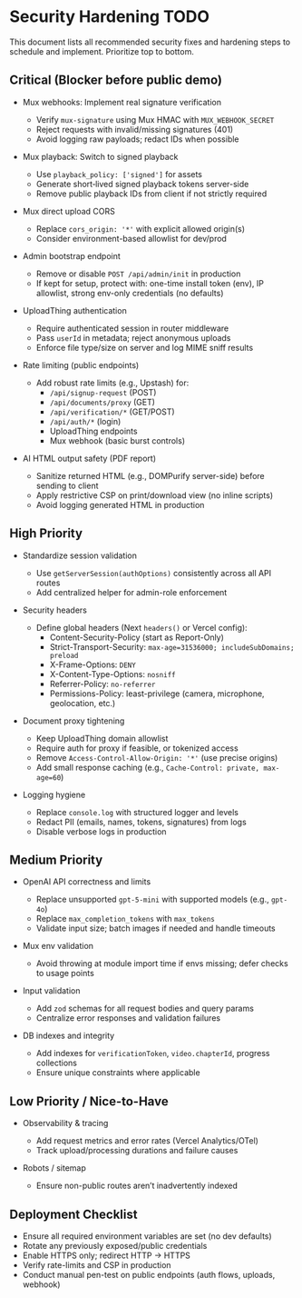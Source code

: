 # Security Hardening TODO

This document lists all recommended security fixes and hardening steps to schedule and implement. Prioritize top to bottom.

## Critical (Blocker before public demo)

- Mux webhooks: Implement real signature verification
  - Verify `mux-signature` using Mux HMAC with `MUX_WEBHOOK_SECRET`
  - Reject requests with invalid/missing signatures (401)
  - Avoid logging raw payloads; redact IDs when possible

- Mux playback: Switch to signed playback
  - Use `playback_policy: ['signed']` for assets
  - Generate short‑lived signed playback tokens server-side
  - Remove public playback IDs from client if not strictly required

- Mux direct upload CORS
  - Replace `cors_origin: '*'` with explicit allowed origin(s)
  - Consider environment-based allowlist for dev/prod

- Admin bootstrap endpoint
  - Remove or disable `POST /api/admin/init` in production
  - If kept for setup, protect with: one-time install token (env), IP allowlist, strong env-only credentials (no defaults)

- UploadThing authentication
  - Require authenticated session in router middleware
  - Pass `userId` in metadata; reject anonymous uploads
  - Enforce file type/size on server and log MIME sniff results

- Rate limiting (public endpoints)
  - Add robust rate limits (e.g., Upstash) for:
    - `/api/signup-request` (POST)
    - `/api/documents/proxy` (GET)
    - `/api/verification/*` (GET/POST)
    - `/api/auth/*` (login)
    - UploadThing endpoints
    - Mux webhook (basic burst controls)

- AI HTML output safety (PDF report)
  - Sanitize returned HTML (e.g., DOMPurify server-side) before sending to client
  - Apply restrictive CSP on print/download view (no inline scripts)
  - Avoid logging generated HTML in production

## High Priority

- Standardize session validation
  - Use `getServerSession(authOptions)` consistently across all API routes
  - Add centralized helper for admin-role enforcement

- Security headers
  - Define global headers (Next `headers()` or Vercel config):
    - Content-Security-Policy (start as Report-Only)
    - Strict-Transport-Security: `max-age=31536000; includeSubDomains; preload`
    - X-Frame-Options: `DENY`
    - X-Content-Type-Options: `nosniff`
    - Referrer-Policy: `no-referrer`
    - Permissions-Policy: least-privilege (camera, microphone, geolocation, etc.)

- Document proxy tightening
  - Keep UploadThing domain allowlist
  - Require auth for proxy if feasible, or tokenized access
  - Remove `Access-Control-Allow-Origin: '*'` (use precise origins)
  - Add small response caching (e.g., `Cache-Control: private, max-age=60`)

- Logging hygiene
  - Replace `console.log` with structured logger and levels
  - Redact PII (emails, names, tokens, signatures) from logs
  - Disable verbose logs in production

## Medium Priority

- OpenAI API correctness and limits
  - Replace unsupported `gpt-5-mini` with supported models (e.g., `gpt-4o`)
  - Replace `max_completion_tokens` with `max_tokens`
  - Validate input size; batch images if needed and handle timeouts

- Mux env validation
  - Avoid throwing at module import time if envs missing; defer checks to usage points

- Input validation
  - Add `zod` schemas for all request bodies and query params
  - Centralize error responses and validation failures

- DB indexes and integrity
  - Add indexes for `verificationToken`, `video.chapterId`, progress collections
  - Ensure unique constraints where applicable

## Low Priority / Nice-to-Have

- Observability & tracing
  - Add request metrics and error rates (Vercel Analytics/OTel)
  - Track upload/processing durations and failure causes

- Robots / sitemap
  - Ensure non-public routes aren’t inadvertently indexed

## Deployment Checklist

- Ensure all required environment variables are set (no dev defaults)
- Rotate any previously exposed/public credentials
- Enable HTTPS only; redirect HTTP → HTTPS
- Verify rate-limits and CSP in production
- Conduct manual pen-test on public endpoints (auth flows, uploads, webhook)